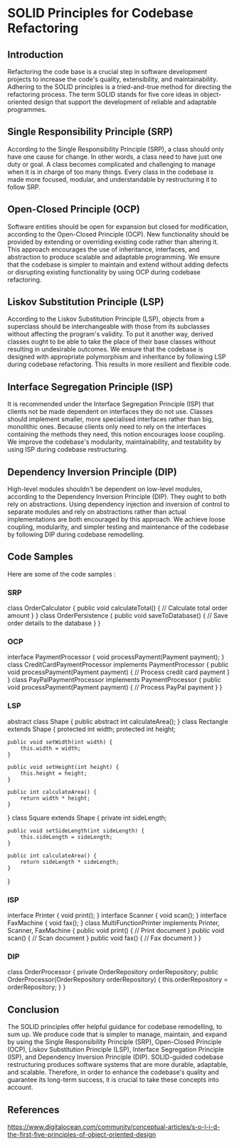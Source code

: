 # SOLID Principles for Codebase Refactoring

## Introduction

Refactoring the code base is a crucial step in software development projects to increase the code's quality, extensibility, and maintainability. Adhering to the SOLID principles is a tried-and-true method for directing the refactoring process. The term SOLID stands for five core ideas in object-oriented design that support the development of reliable and adaptable programmes.

## Single Responsibility Principle (SRP)

According to the Single Responsibility Principle (SRP), a class should only have one cause for change. In other words, a class need to have just one duty or goal. A class becomes complicated and challenging to manage when it is in charge of too many things. Every class in the codebase is made more focused, modular, and understandable by restructuring it to follow SRP.

## Open-Closed Principle (OCP)

Software entities should be open for expansion but closed for modification, according to the Open-Closed Principle (OCP). New functionality should be provided by extending or overriding existing code rather than altering it. This approach encourages the use of inheritance, interfaces, and abstraction to produce scalable and adaptable programming. We ensure that the codebase is simpler to maintain and extend without adding defects or disrupting existing functionality by using OCP during codebase refactoring.

## Liskov Substitution Principle (LSP)

According to the Liskov Substitution Principle (LSP), objects from a superclass should be interchangeable with those from its subclasses without affecting the program's validity. To put it another way, derived classes ought to be able to take the place of their base classes without resulting in undesirable outcomes. We ensure that the codebase is designed with appropriate polymorphism and inheritance by following LSP during codebase refactoring. This results in more resilient and flexible code.

## Interface Segregation Principle (ISP)

It is recommended under the Interface Segregation Principle (ISP) that clients not be made dependent on interfaces they do not use. Classes should implement smaller, more specialised interfaces rather than big, monolithic ones. Because clients only need to rely on the interfaces containing the methods they need, this notion encourages loose coupling. We improve the codebase's modularity, maintainability, and testability by using ISP during codebase restructuring.

## Dependency Inversion Principle (DIP)

High-level modules shouldn't be dependent on low-level modules, according to the Dependency Inversion Principle (DIP). They ought to both rely on abstractions. Using dependency injection and inversion of control to separate modules and rely on abstractions rather than actual implementations are both encouraged by this approach. We achieve loose coupling, modularity, and simpler testing and maintenance of the codebase by following DIP during codebase remodelling.

## Code Samples
Here are some of the code samples :

### SRP
class OrderCalculator {
    public void calculateTotal() {
        // Calculate total order amount
    }
}
class OrderPersistence {
    public void saveToDatabase() {
        // Save order details to the database
    }
}

### OCP
interface PaymentProcessor {
    void processPayment(Payment payment);
}
class CreditCardPaymentProcessor implements PaymentProcessor {
    public void processPayment(Payment payment) {
        // Process credit card payment
    }
}
class PayPalPaymentProcessor implements PaymentProcessor {
    public void processPayment(Payment payment) {
        // Process PayPal payment
    }
}

### LSP
abstract class Shape {
    public abstract int calculateArea();
}
class Rectangle extends Shape {
    protected int width;
    protected int height;
    
    public void setWidth(int width) {
        this.width = width;
    }
    
    public void setHeight(int height) {
        this.height = height;
    }
    
    public int calculateArea() {
        return width * height;
    }
}
class Square extends Shape {
    private int sideLength;
    
    public void setSideLength(int sideLength) {
        this.sideLength = sideLength;
    }
    
    public int calculateArea() {
        return sideLength * sideLength;
    }
}

### ISP
interface Printer {
    void print();
}
interface Scanner {
    void scan();
}
interface FaxMachine {
    void fax();
}
class MultiFunctionPrinter implements Printer, Scanner, FaxMachine {
    public void print() {
        // Print document
    }
    public void scan() {
        // Scan document
    }
    public void fax() {
        // Fax document
    }
}

### DIP
class OrderProcessor {
    private OrderRepository orderRepository;
    public OrderProcessor(OrderRepository orderRepository) {
        this.orderRepository = orderRepository;
    }
}

## Conclusion

The SOLID principles offer helpful guidance for codebase remodelling, to sum up. We produce code that is simpler to manage, maintain, and expand by using the Single Responsibility Principle (SRP), Open-Closed Principle (OCP), Liskov Substitution Principle (LSP), Interface Segregation Principle (ISP), and Dependency Inversion Principle (DIP). SOLID-guided codebase restructuring produces software systems that are more durable, adaptable, and scalable. Therefore, in order to enhance the codebase's quality and guarantee its long-term success, it is crucial to take these concepts into account.

## References
https://www.digitalocean.com/community/conceptual-articles/s-o-l-i-d-the-first-five-principles-of-object-oriented-design
